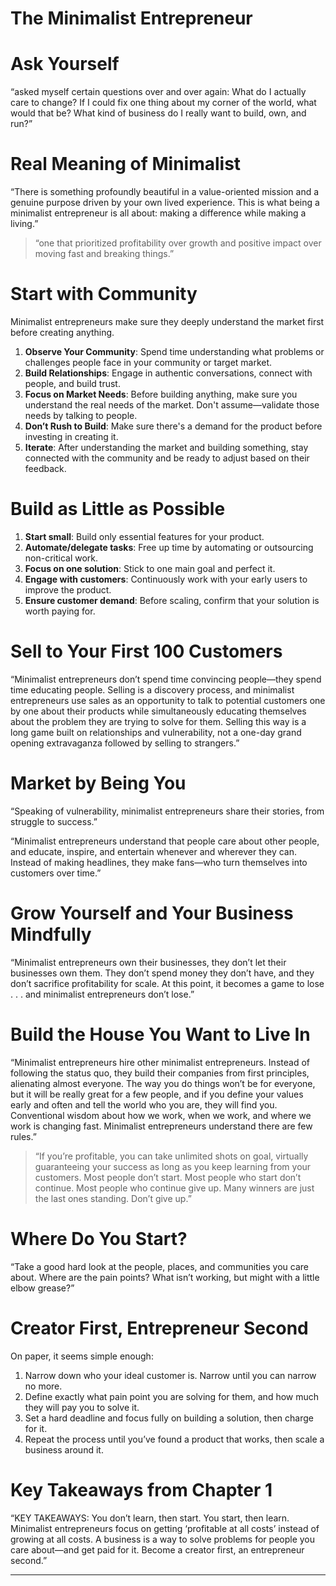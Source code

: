 # The Minimalist Entrepreneur

# Ask Yourself
“asked myself certain questions over and over again: What do I actually care to change? If I could fix one thing about my corner of the world, what would that be? What kind of business do I really want to build, own, and run?”

# Real Meaning of Minimalist
“There is something profoundly beautiful in a value-oriented mission and a genuine purpose driven by your own lived experience. This is what being a minimalist entrepreneur is all about: making a difference while making a living.”

> “one that prioritized profitability over growth and positive impact over moving fast and breaking things.”

# Start with Community
Minimalist entrepreneurs make sure they deeply understand the market first before creating anything.
1. **Observe Your Community**: Spend time understanding what problems or challenges people face in your community or target market.
2. **Build Relationships**: Engage in authentic conversations, connect with people, and build trust.
3. **Focus on Market Needs**: Before building anything, make sure you understand the real needs of the market. Don't assume—validate those needs by talking to people.
4. **Don’t Rush to Build**: Make sure there's a demand for the product before investing in creating it.
5. **Iterate**: After understanding the market and building something, stay connected with the community and be ready to adjust based on their feedback.

# Build as Little as Possible
1. **Start small**: Build only essential features for your product.
2. **Automate/delegate tasks**: Free up time by automating or outsourcing non-critical work.
3. **Focus on one solution**: Stick to one main goal and perfect it.
4. **Engage with customers**: Continuously work with your early users to improve the product.
5. **Ensure customer demand**: Before scaling, confirm that your solution is worth paying for.

# Sell to Your First 100 Customers
“Minimalist entrepreneurs don’t spend time convincing people—they spend time educating people. Selling is a discovery process, and minimalist entrepreneurs use sales as an opportunity to talk to potential customers one by one about their products while simultaneously educating themselves about the problem they are trying to solve for them. Selling this way is a long game built on relationships and vulnerability, not a one-day grand opening extravaganza followed by selling to strangers.”

# Market by Being You
“Speaking of vulnerability, minimalist entrepreneurs share their stories, from struggle to success.”

“Minimalist entrepreneurs understand that people care about other people, and educate, inspire, and entertain whenever and wherever they can. Instead of making headlines, they make fans—who turn themselves into customers over time.”

# Grow Yourself and Your Business Mindfully
“Minimalist entrepreneurs own their businesses, they don’t let their businesses own them. They don’t spend money they don’t have, and they don’t sacrifice profitability for scale. At this point, it becomes a game to lose . . . and minimalist entrepreneurs don’t lose.”

# Build the House You Want to Live In
“Minimalist entrepreneurs hire other minimalist entrepreneurs. Instead of following the status quo, they build their companies from first principles, alienating almost everyone. The way you do things won’t be for everyone, but it will be really great for a few people, and if you define your values early and often and tell the world who you are, they will find you. Conventional wisdom about how we work, when we work, and where we work is changing fast. Minimalist entrepreneurs understand there are few rules.”

> “If you’re profitable, you can take unlimited shots on goal, virtually guaranteeing your success as long as you keep learning from your customers. Most people don’t start. Most people who start don’t continue. Most people who continue give up. Many winners are just the last ones standing. Don’t give up.”

# Where Do You Start?
“Take a good hard look at the people, places, and communities you care about. Where are the pain points? What isn’t working, but might with a little elbow grease?”

# Creator First, Entrepreneur Second
On paper, it seems simple enough:
1. Narrow down who your ideal customer is. Narrow until you can narrow no more.
2. Define exactly what pain point you are solving for them, and how much they will pay you to solve it.
3. Set a hard deadline and focus fully on building a solution, then charge for it.
4. Repeat the process until you’ve found a product that works, then scale a business around it.

# Key Takeaways from Chapter 1
“KEY TAKEAWAYS: You don’t learn, then start. You start, then learn. Minimalist entrepreneurs focus on getting ‘profitable at all costs’ instead of growing at all costs. A business is a way to solve problems for people you care about—and get paid for it. Become a creator first, an entrepreneur second.”

---

